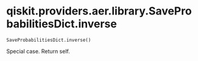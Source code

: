 # qiskit.providers.aer.library.SaveProbabilitiesDict.inverse

`SaveProbabilitiesDict.inverse()`

Special case. Return self.
